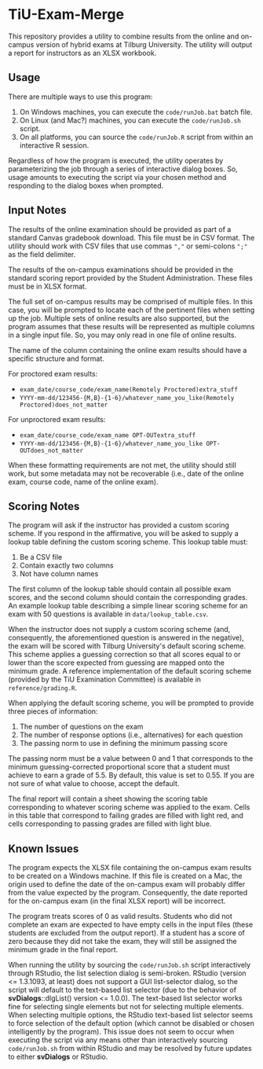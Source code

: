 # TiU-Exam-Merge

This repository provides a utility to combine results from the online and
on-campus version of hybrid exams at Tilburg University. The utility will output
a report for instructors as an XLSX workbook.

## Usage

There are multiple ways to use this program:

1. On Windows machines, you can execute the `code/runJob.bat` batch file.
1. On Linux (and Mac?) machines, you can execute the `code/runJob.sh` script.
1. On all platforms, you can source the `code/runJob.R` script from within an
interactive R session.

Regardless of how the program is executed, the utility operates by
parameterizing the job through a series of interactive dialog boxes. So, usage
amounts to executing the script via your chosen method and responding to the
dialog boxes when prompted.

## Input Notes

The results of the online examination should be provided as part of a standard
Canvas gradebook download. This file must be in CSV format. The utility should
work with CSV files that use commas `","` or semi-colons `";"` as the field
delimiter.

The results of the on-campus examinations should be provided in the standard
scoring report provided by the Student Administration. These files must be in
XLSX format.

The full set of on-campus results may be comprised of multiple files. In this
case, you will be prompted to locate each of the pertinent files when setting up
the job. Multiple sets of online results are also supported, but the program
assumes that these results will be represented as multiple columns in a single
input file. So, you may only read in one file of online results.

The name of the column containing the online exam results should have a specific
structure and format.

For proctored exam results:

- `exam_date/course_code/exam_name(Remotely Proctored)extra_stuff`
- `YYYY-mm-dd/123456-{M,B}-{1-6}/whatever_name_you_like(Remotely Proctored)does_not_matter`

For unproctored exam results:

- `exam_date/course_code/exam_name OPT-OUTextra_stuff`
- `YYYY-mm-dd/123456-{M,B}-{1-6}/whatever_name_you_like OPT-OUTdoes_not_matter`

When these formatting requirements are not met, the utility should still work,
but some metadata may not be recoverable (i.e., date of the online exam, course
code, name of the online exam).

## Scoring Notes

The program will ask if the instructor has provided a custom scoring scheme. If
you respond in the affirmative, you will be asked to supply a lookup table
defining the custom scoring scheme. This lookup table must:

1. Be a CSV file
1. Contain exactly two columns
1. Not have column names

The first column of the lookup table should contain all possible exam scores,
and the second column should contain the corresponding grades. An example lookup
table describing a simple linear scoring scheme for an exam with 50 questions is
available in `data/lookup_table.csv`.

When the instructor does not supply a custom scoring scheme (and, consequently,
the aforementioned question is answered in the negative), the exam will be
scored with Tilburg University's default scoring scheme. This scheme applies a
guessing correction so that all scores equal to or lower than the score expected
from guessing are mapped onto the minimum grade. A reference implementation of
the default scoring scheme (provided by the TiU Examination Committee) is
available in `reference/grading.R`.

When applying the default scoring scheme, you will be prompted to provide three
pieces of information:

1. The number of questions on the exam
1. The number of response options (i.e., alternatives) for each question
1. The passing norm to use in defining the minimum passing score

The passing norm must be a value between 0 and 1 that corresponds to the minimum
guessing-corrected proportional score that a student must achieve to earn a
grade of 5.5. By default, this value is set to 0.55. If you are not sure of what
value to choose, accept the default.

The final report will contain a sheet showing the scoring table corresponding to
whatever scoring scheme was applied to the exam. Cells in this table that
correspond to failing grades are filled with light red, and cells corresponding
to passing grades are filled with light blue.

## Known Issues

The program expects the XLSX file containing the on-campus exam results to be
created on a Windows machine. If this file is created on a Mac, the origin used
to define the date of the on-campus exam will probably differ from the value
expected by the program. Consequently, the date reported for the on-campus exam
(in the final XLSX report) will be incorrect.

The program treats scores of 0 as valid results. Students who did not complete
an exam are expected to have empty cells in the input files (these students are
excluded from the output report). If a student has a score of zero because they
did not take the exam, they will still be assigned the minimum grade in the
final report.

When running the utility by sourcing the `code/runJob.sh` script interactively
through RStudio, the list selection dialog is semi-broken. RStudio (version <=
1.3.1093, at least) does not support a GUI list-selector dialog, so the script
will default to the text-based list selector (due to the behavior of
**svDialogs**::dlgList() version <= 1.0.0). The text-based list selector works
fine for selecting single elements but not for selecting multiple elements. When
selecting multiple options, the RStudio text-based list selector seems to force
selection of the default option (which cannot be disabled or chosen
intelligently by the program). This issue does not seem to occur when executing
the script via any means other than interactively sourcing `code/runJob.sh` from
within RStudio and may be resolved by future updates to either **svDialogs** or
RStudio.
